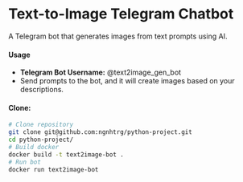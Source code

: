 # Text-to-Image Telegram Chatbot

A Telegram bot that generates images from text prompts using AI.

#### Usage
- **Telegram Bot Username:** @text2image_gen_bot
- Send prompts to the bot, and it will create images based on your descriptions.

#### Clone:

```bash
# Clone repository
git clone git@github.com:ngnhtrg/python-project.git
cd python-project/
# Build docker
docker build -t text2image-bot .
# Run bot
docker run text2image-bot
```
